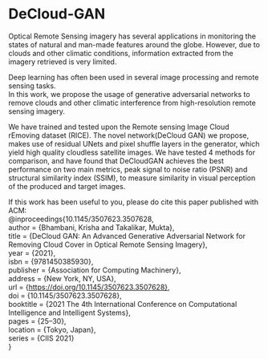 # DeCloud-GAN
Optical Remote Sensing imagery has several applications in monitoring the states of natural and man-made features around the globe. However, due to clouds and other climatic conditions, information extracted from the imagery retrieved is very limited.

Deep learning has often been used in several image processing and remote sensing tasks. <br> 
In this work, we propose the usage of generative adversarial networks to remove clouds and other climatic interference from high-resolution remote sensing imagery.

We have trained and tested upon the Remote sensing Image Cloud rEmoving dataset (RICE). The novel network(DeCloud GAN) we propose, makes use of residual UNets and pixel shuffle layers in the generator, which yield high quality cloudless satellite images. We have tested 4 methods for comparison, and have found that DeCloudGAN achieves the best performance on two main metrics, peak signal to noise ratio (PSNR) and structural similarity index (SSIM), to measure similarity in visual perception of the produced
and target images.


If this work has been useful to you, please do cite this paper published with ACM: <br>
@inproceedings{10.1145/3507623.3507628, <br>
author = {Bhambani, Krisha and Takalikar, Mukta}, <br>
title = {DeCloud GAN: An Advanced Generative Adversarial Network for Removing Cloud Cover in Optical Remote Sensing Imagery}, <br>
year = {2021}, <br>
isbn = {9781450385930}, <br>
publisher = {Association for Computing Machinery}, <br>
address = {New York, NY, USA}, <br>
url = {https://doi.org/10.1145/3507623.3507628}, <br>
doi = {10.1145/3507623.3507628}, <br>
booktitle = {2021 The 4th International Conference on Computational Intelligence and Intelligent Systems}, <br>
pages = {25–30}, <br>
location = {Tokyo, Japan}, <br>
series = {CIIS 2021} <br>
}

